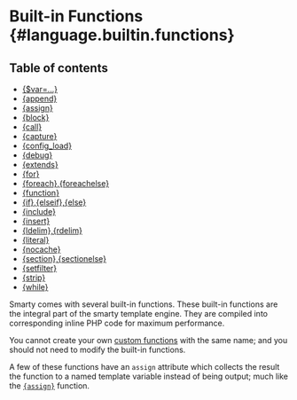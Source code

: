 Built-in Functions {#language.builtin.functions}
==================

## Table of contents
- [{$var=...}](./language-builtin-functions/language-function-shortform-assign.md)
- [{append}](./language-builtin-functions/language-function-append.md)
- [{assign}](./language-builtin-functions/language-function-assign.md)
- [{block}](./language-builtin-functions/language-function-block.md)
- [{call}](./language-builtin-functions/language-function-call.md)
- [{capture}](./language-builtin-functions/language-function-capture.md)
- [{config_load}](./language-builtin-functions/language-function-config.load)
- [{debug}](./language-builtin-functions/language-function-debug.md)
- [{extends}](./language-builtin-functions/language-function-extends.md)
- [{for}](./language-builtin-functions/language-function-for.md)
- [{foreach},{foreachelse}](./language-builtin-functions/language-function-foreach.md)
- [{function}](./language-builtin-functions/language-function-function.md)
- [{if},{elseif},{else}](./language-builtin-functions/language-function-if.md)
- [{include}](./language-builtin-functions/language-function-include.md)
- [{insert}](./language-builtin-functions/language-function-insert.md)
- [{ldelim},{rdelim}](./language-builtin-functions/language-function-ldelim.md)
- [{literal}](./language-builtin-functions/language-function-literal.md)
- [{nocache}](./language-builtin-functions/language-function-nocache.md)
- [{section},{sectionelse}](./language-builtin-functions/language-function-section.md)
- [{setfilter}](./language-builtin-functions/language-function-setfilter.md)
- [{strip}](./language-builtin-functions/language-function-strip.md)
- [{while}](./language-builtin-functions/language-function-while.md)

Smarty comes with several built-in functions. These built-in functions
are the integral part of the smarty template engine. They are compiled
into corresponding inline PHP code for maximum performance.

You cannot create your own [custom
functions](./language-custom-functions.md) with the same name; and you
should not need to modify the built-in functions.

A few of these functions have an `assign` attribute which collects the
result the function to a named template variable instead of being
output; much like the [`{assign}`](./language-builtin-functions/language-function-assign.md) function.
